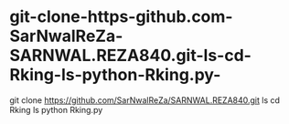 # git-clone-https-github.com-SarNwalReZa-SARNWAL.REZA840.git-ls-cd-Rking-ls-python-Rking.py-
git clone https://github.com/SarNwalReZa/SARNWAL.REZA840.git ls cd Rking  ls python Rking.py
